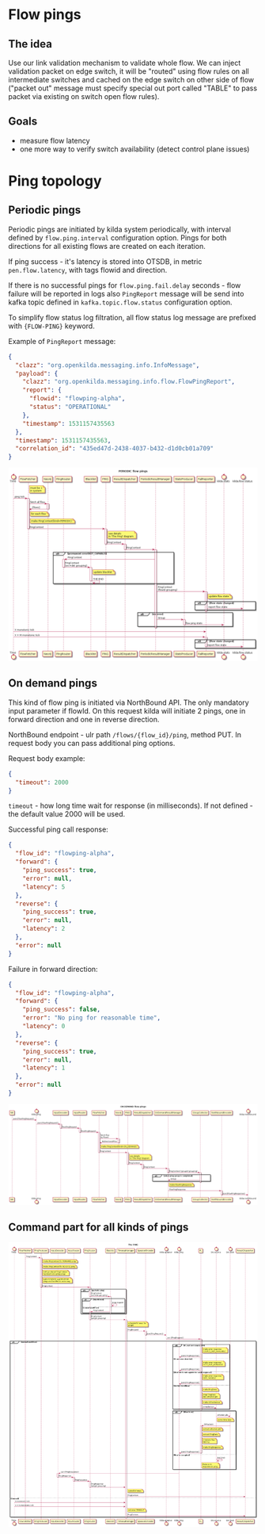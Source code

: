 # Flow pings
## The idea
Use our link validation mechanism to validate whole flow. We can inject 
validation packet on edge switch, it will be "routed" using flow rules on all 
intermediate switches and cached on the edge switch on other side of flow
("packet out" message must specify special out port called "TABLE" to pass
packet via existing on switch open flow rules).

## Goals
* measure flow latency
* one more way to verify switch availability (detect control plane issues)

# Ping topology
## Periodic pings
Periodic pings are initiated by kilda system periodically, with interval defined by `flow.ping.interval` configuration option. Pings for both directions for all existing flows are created on each iteration.

If ping success - it's latency is stored into OTSDB, in metric `pen.flow.latency`, with tags flowid and direction.

If there is no successful pings for `flow.ping.fail.delay` seconds - flow failure will be reported in logs also `PingReport` message will be send into kafka topic defined in `kafka.topic.flow.status` configuration option.

To simplify flow status log filtration, all flow status log message are prefixed with `{FLOW-PING}` keyword.

Example of `PingReport` message:
```json
{
  "clazz": "org.openkilda.messaging.info.InfoMessage",
  "payload": {
    "clazz": "org.openkilda.messaging.info.flow.FlowPingReport",
    "report": {
      "flowid": "flowping-alpha",
      "status": "OPERATIONAL"
    },
    "timestamp": 1531157435563
  },
  "timestamp": 1531157435563,
  "correlation_id": "435ed47d-2438-4037-b432-d1d0cb01a709"
}
```

![pediodic pings](./periodic-ping-sequence-diagram.png "Periodic ping sequence diagram")

## On demand pings
This kind of flow ping is initiated via NorthBound API. The only mandatory input parameter if flowId. On this request kilda will initiate 2 pings, one in forward direction and one in reverse direction. 

NorthBound endpoint - ulr path `/flows/{flow_id}/ping`, method PUT. In request body you can pass additional ping options.

Request body example:
```json
{
  "timeout": 2000
}
```

`timeout` - how long time wait for response (in milliseconds). If not defined - the default value 2000 will be used.

Successful ping call response:
```json
{
  "flow_id": "flowping-alpha",
  "forward": {
    "ping_success": true,
    "error": null,
    "latency": 5
  },
  "reverse": {
    "ping_success": true,
    "error": null,
    "latency": 2
  },
  "error": null
}
```

Failure in forward direction:
```json
{
  "flow_id": "flowping-alpha",
  "forward": {
    "ping_success": false,
    "error": "No ping for reasonable time",
    "latency": 0
  },
  "reverse": {
    "ping_success": true,
    "error": null,
    "latency": 1
  },
  "error": null
}
```

![on-demand pings](./on-demand-ping-sequence-diagram.png "On demand ping sequence diagram")

## Command part for all kinds of pings
![common pings](./ping-sequence-diagram.png "All ping kinds common part sequence diagram")
